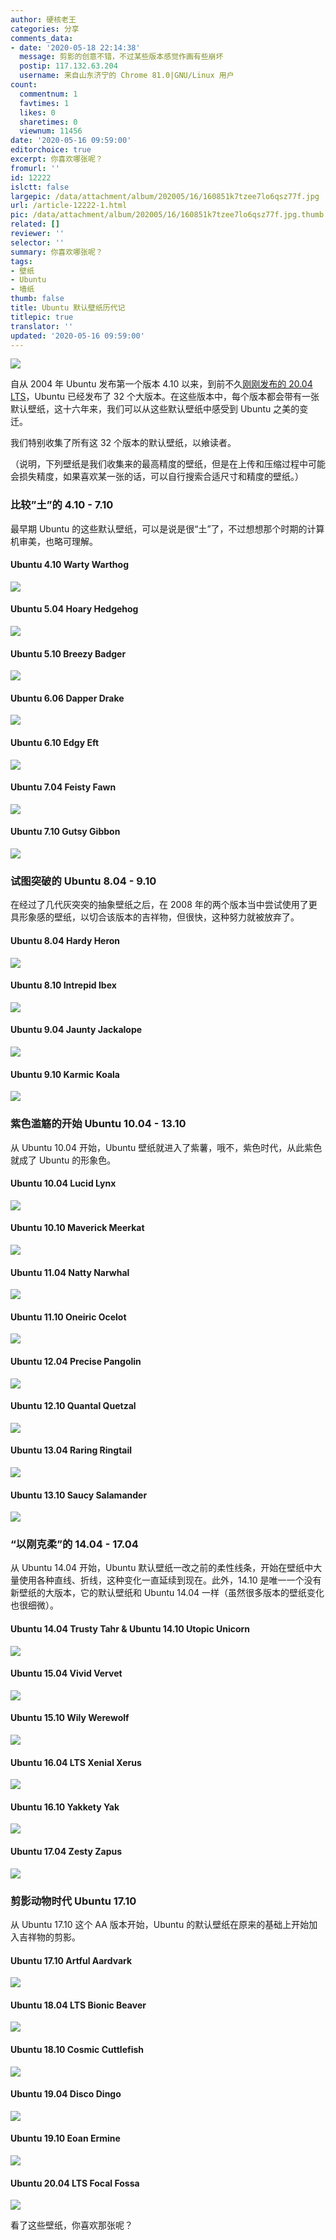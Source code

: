 ```yaml
---
author: 硬核老王
categories: 分享
comments_data:
- date: '2020-05-18 22:14:38'
  message: 剪影的创意不错，不过某些版本感觉作画有些崩坏
  postip: 117.132.63.204
  username: 来自山东济宁的 Chrome 81.0|GNU/Linux 用户
count:
  commentnum: 1
  favtimes: 1
  likes: 0
  sharetimes: 0
  viewnum: 11456
date: '2020-05-16 09:59:00'
editorchoice: true
excerpt: 你喜欢哪张呢？
fromurl: ''
id: 12222
islctt: false
largepic: /data/attachment/album/202005/16/160851k7tzee7lo6qsz77f.jpg
url: /article-12222-1.html
pic: /data/attachment/album/202005/16/160851k7tzee7lo6qsz77f.jpg.thumb.jpg
related: []
reviewer: ''
selector: ''
summary: 你喜欢哪张呢？
tags:
- 壁纸
- Ubuntu
- 墙纸
thumb: false
title: Ubuntu 默认壁纸历代记
titlepic: true
translator: ''
updated: '2020-05-16 09:59:00'
---
```


![](/data/attachment/album/202005/16/160851k7tzee7lo6qsz77f.jpg)


自从 2004 年 Ubuntu 发布第一个版本 4.10 以来，到前不久[刚刚发布的 20.04 LTS](/article-12142-1.html)，Ubuntu 已经发布了 32 个大版本。在这些版本中，每个版本都会带有一张默认壁纸，这十六年来，我们可以从这些默认壁纸中感受到 Ubuntu 之美的变迁。


我们特别收集了所有这 32 个版本的默认壁纸，以飨读者。


（说明，下列壁纸是我们收集来的最高精度的壁纸，但是在上传和压缩过程中可能会损失精度，如果喜欢某一张的话，可以自行搜索合适尺寸和精度的壁纸。）






### 比较”土”的 4.10 - 7.10


最早期 Ubuntu 的这些默认壁纸，可以是说是很“土”了，不过想想那个时期的计算机审美，也略可理解。


#### Ubuntu 4.10 Warty Warthog


![](/data/attachment/album/202005/16/091130ffkyk94q9q2zpg52.jpg)


#### Ubuntu 5.04 Hoary Hedgehog


![](/data/attachment/album/202005/16/091210azzp7lv0kk2k2w07.jpg)


#### Ubuntu 5.10 Breezy Badger


![](/data/attachment/album/202005/16/091237zriw5mmirvrnvafr.jpg)


#### Ubuntu 6.06 Dapper Drake


![](/data/attachment/album/202005/16/091305taw6ledfsx10dcf1.jpg)


#### Ubuntu 6.10 Edgy Eft


![](/data/attachment/album/202005/16/091334aiuwejtfetezbuyd.jpg)


#### Ubuntu 7.04 Feisty Fawn


![](/data/attachment/album/202005/16/091404vfgg7w7ui1733niv.jpg)


#### Ubuntu 7.10 Gutsy Gibbon


![](/data/attachment/album/202005/16/091432pdmh10uq0urd1d5p.jpg)


### 试图突破的 Ubuntu 8.04 - 9.10


在经过了几代灰突突的抽象壁纸之后，在 2008 年的两个版本当中尝试使用了更具形象感的壁纸，以切合该版本的吉祥物，但很快，这种努力就被放弃了。


#### Ubuntu 8.04 Hardy Heron


![](/data/attachment/album/202005/16/091858r3133gzgzyim1lvh.jpg)


#### Ubuntu 8.10 Intrepid Ibex


![](/data/attachment/album/202005/16/091932sk2oghwt8zoxwsih.jpg)


#### Ubuntu 9.04 Jaunty Jackalope


![](/data/attachment/album/202005/16/092011w443fbev34814h39.jpg)


#### Ubuntu 9.10 Karmic Koala


![](/data/attachment/album/202005/16/092041f3uyr7hhhjczhhhy.jpg)


### 紫色滥觞的开始 Ubuntu 10.04 - 13.10


从 Ubuntu 10.04 开始，Ubuntu 壁纸就进入了紫薯，哦不，紫色时代，从此紫色就成了 Ubuntu 的形象色。


#### Ubuntu 10.04 Lucid Lynx


![](/data/attachment/album/202005/16/092506buh3m67mu6h0ufp3.jpg)


#### Ubuntu 10.10 Maverick Meerkat


![](/data/attachment/album/202005/16/092539avih34ih335lj0qt.jpg)


#### Ubuntu 11.04 Natty Narwhal


![](/data/attachment/album/202005/16/092620w2btm2o0ou8af04b.jpg)


#### Ubuntu 11.10 Oneiric Ocelot


![](/data/attachment/album/202005/16/092707ui0uchiygcy2aqqh.jpg)


#### Ubuntu 12.04 Precise Pangolin


![](/data/attachment/album/202005/16/092738t8l051yxmzmyz3cd.jpg)


#### Ubuntu 12.10 Quantal Quetzal


![](/data/attachment/album/202005/16/092822rppywy4bh555ok05.jpg)


#### Ubuntu 13.04 Raring Ringtail


![](/data/attachment/album/202005/16/092909n8b4080yl8g9hhzy.jpg)


#### Ubuntu 13.10 Saucy Salamander


![](/data/attachment/album/202005/16/092941ggtzoo9tlp41lm1l.jpg)


### “以刚克柔”的 14.04 - 17.04


从 Ubuntu 14.04 开始，Ubuntu 默认壁纸一改之前的柔性线条，开始在壁纸中大量使用各种直线、折线，这种变化一直延续到现在。此外，14.10 是唯一一个没有新壁纸的大版本，它的默认壁纸和 Ubuntu 14.04 一样（虽然很多版本的壁纸变化也很细微）。


#### Ubuntu 14.04 Trusty Tahr & Ubuntu 14.10 Utopic Unicorn


![](/data/attachment/album/202005/16/093528s0xtkfb1yeyenfnz.jpg)


#### Ubuntu 15.04 Vivid Vervet


![](/data/attachment/album/202005/16/093622oy3txcl2cdpdxpdl.jpg)


#### Ubuntu 15.10 Wily Werewolf


![](/data/attachment/album/202005/16/093656h6wjd2jmp8i2zjww.jpg)


#### Ubuntu 16.04 LTS Xenial Xerus


![](/data/attachment/album/202005/16/093735f7d27i21671m21we.jpg)


#### Ubuntu 16.10 Yakkety Yak


![](/data/attachment/album/202005/16/093808mvvqa5ivroprpgvj.jpg)


#### Ubuntu 17.04 Zesty Zapus


![](/data/attachment/album/202005/16/093923flwohwolos1ljeaz.jpg)


### 剪影动物时代 Ubuntu 17.10


从 Ubuntu 17.10 这个 AA 版本开始，Ubuntu 的默认壁纸在原来的基础上开始加入吉祥物的剪影。


#### Ubuntu 17.10 Artful Aardvark


![](/data/attachment/album/202005/16/094147uxcxisxx99ccpssz.jpg)


#### Ubuntu 18.04 LTS Bionic Beaver


![](/data/attachment/album/202005/16/094220kzntlefj05gtipx0.jpg)


#### Ubuntu 18.10 Cosmic Cuttlefish


![](/data/attachment/album/202005/16/094248u04l0yj04j40ygz0.jpg)


#### Ubuntu 19.04 Disco Dingo


![](/data/attachment/album/202005/16/094331sghatqx2v3luul2a.jpg)


#### Ubuntu 19.10 Eoan Ermine


![](/data/attachment/album/202005/16/094404chc0hcekq5mzqqwa.jpg)


#### Ubuntu 20.04 LTS Focal Fossa


![](/data/attachment/album/202005/16/094517y0zu1i904dpj2u2o.jpg)


看了这些壁纸，你喜欢那张呢？